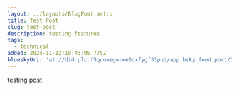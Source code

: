 ```yaml
---
layout: ../layouts/BlogPost.astro
title: Test Post
slug: test-post
description: testing features
tags:
  - technical
added: 2024-11-12T18:43:05.775Z
blueskyUri: 'at://did:plc:f5qcuwzgwrwe6oxfygf33pud/app.bsky.feed.post/3larqakie7s2v'
---
```


testing post
